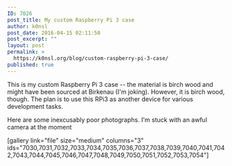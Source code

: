 ```yaml
---
ID: 7026
post_title: My custom Raspberry Pi 3 case
author: k0nsl
post_date: 2016-04-15 02:11:50
post_excerpt: ""
layout: post
permalink: >
  https://k0nsl.org/blog/custom-raspberry-pi-3-case/
published: true
---
```

This is my custom Raspberry Pi 3 case -- the material is birch wood and might have been sourced at Birkenau (I'm joking). However, it is birch wood, though. The plan is to use this RPi3 as another device for various development tasks.

Here are some inexcusably poor photographs. I'm stuck with an awful camera at the moment <img class='wpml_ico' alt='' src='https://k0nsl.org/blog/k1/plugins/wp-monalisa/icons/rant.gif' />

[gallery link="file" size="medium" columns="3" ids="7030,7031,7032,7033,7034,7035,7036,7037,7038,7039,7040,7041,7042,7043,7044,7045,7046,7047,7048,7049,7050,7051,7052,7053,7054"]